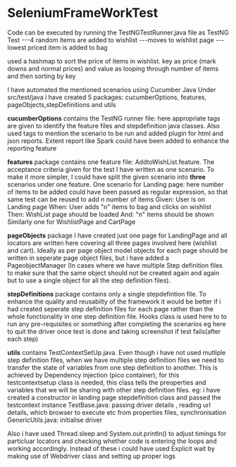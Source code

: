 # SeleniumFrameWorkTest
Code can be executed by running the TestNGTestRunner.java file as TestNG Test
---4 random items are added to wishlist
---moves to wishlist page
--- lowest priced item is added to bag

used a hashmap to sort the price of items in wishlist. key as price (mark downs and normal prices) and value as looping through number of items and then sorting by key

I have automated the mentioned scenarios using Cucumber Java
Under src/test/java i have created 5 packages: cucumberOptions, features, pageObjects,stepDefinitions and utils

**cucumberOptions** contains the TestNG runner file: here appropriate tags are given to identify the feature files and stepdefinition java classes. Also used tags to mention the scenario to be run and added plugin for html and json reports. Extent report like Spark could have been added to enhance the reporting feature

**features** package contains one feature file: AddtoWishList.feature. The acceptance criteria given for the test I have written as one scenario. To make it more simpler, I could have split the given scenario into **three** scenarios under one feature. 
One scenario for Landing page: here number of items to be added could have been passed as regular expression, so that same test can be reused to add n number of items
   Given: User is on Landing page
   When: User adds "n" items to bag and clicks on wishlist
   Then: WishList page should be loaded
   And: "n" items should be shown
   Similarly one for WishlistPage and CartPage
   
  **pageObjects** package I have created just one page for LandingPage and all locators are written here covering all three pages involved here (wishlist and cart). Ideally as per page object model objects for each page should be written in seperate page object files, but i have added a PageobjectManager (In cases where we have multiple Step definition files to make sure that the same object should not be created again and again but to use a single object for all the step definition files). 
  
  **stepDefinitions** package contains only a single stepdefintion file. To enhance the quality and reusabilty of the framework it would be better if i had created seperate step definition files for each page rather than the whole functionality in one step definition file. Hooks class is used here to to run any pre-requisites or something after completing the scenarios eg here to quit the driver once test is done and taking screenshot if test fails(after each step)
  
  **utils** contains TestContextSetUp.java. Even though i have not used mutliple step definition files, when we have multiple step definition files we need to transfer the state of variables from one step definition to another. This is achieved by Dependency injection (pico container), for this testcontextsetup class is needed, this class tells the preoperties and variables that we will be sharing with other step definition files. eg: i have created a constructor in landing page stepdefinition class and passed the testcontext instance
  TestBase.java: passing driver details , reading url details, which browser to execute etc from properties files, synchronisation
  GenericUtils.java: initialise driver
  
  Also i have used Thread.sleep and System.out.println() to adjust timings for particluar locators and checking whether code is entering the loops and working accordingly. Instead of these i could have used Explicit wait by making use of Webdriver class and setting up proper logs

